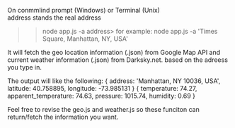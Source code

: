 On conmmlind prompt (Windows) or Terminal (Unix) <br>
address stands the real address <br>
>> node app.js -a address>
for example: 
>> node app.js -a 'Times Square, Manhattan, NY, USA'

It will fetch the geo location information (.json) from Google Map API
and current weather information (.json) from Darksky.net. based on the adreess you type in.

The output will like the following:
{ address: 'Manhattan, NY 10036, USA',
  latitude: 40.758895,
  longitude: -73.985131 }
{ temperature: 74.27,
  apparent_temperature: 74.63,
  pressure: 1015.74,
  humidity: 0.69 }
  
  Feel free to revise the geo.js and weather.js so these funciton can return/fetch the information you want.
  
